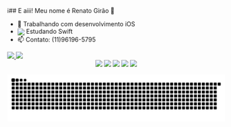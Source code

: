i## E aiii! Meu nome é Renato Girão 🤙 


- 🔭 Trabalhando com desenvolvimento iOS
- <img align="center" img height="22em" src="https://cdn.jsdelivr.net/gh/devicons/devicon/icons/swift/swift-original.svg" /> Estudando Swift
- 📫  Contato: (11)96196-5795 


<div>
  <a href="https://github.com/renatogirao">
  <img height="160em" src="https://github-readme-stats.vercel.app/api?username=renatogirao&show_icons=true&theme=midnight-purple&include_all_commits=true&count_private=true"/>
  <img height="160em" src="https://github-readme-stats.vercel.app/api/top-langs/?username=renatogirao&layout=compact&langs_count=7&theme=midnight-purple"/>
</div>

  <div align="center"> 
  <a href="https://instagram.com/renato_sg" target="_blank"><img src="https://img.shields.io/badge/-Instagram-%23E4405F?style=for-the-badge&logo=instagram&logoColor=white" target="_blank"></a>
  <a href = "mailto:renato.sgirao@gmail.com"><img src="https://img.shields.io/badge/-Gmail-%23333?style=for-the-badge&logo=gmail&logoColor=white" target="_blank"></a>
  <a href="https://www.linkedin.com/in/renato-girao/" target="_blank"><img src="https://img.shields.io/badge/-LinkedIn-%230077B5?style=for-the-badge&logo=linkedin&logoColor=white" target="_blank"></a> 
  <a href="https://telegram.me/renatogirao" target="_blank"><img src="https://img.shields.io/badge/Telegram-2CA5E0?style=for-the-badge&logo=telegram&logoColor=white" target="_blank"></a>
      <a href="https://api.whatsapp.com/send?phone=+55(11)961965795&text=Opaa,%20vim%20do%20github!" target="_blank"><img src="https://img.shields.io/badge/WhatsApp-25D366?style=for-the-badge&logo=whatsapp&logoColor=white" target="_blank"></a>
    
 
  ![Snake animation](https://github.com/renatogirao/renatogirao/blob/output/github-contribution-grid-snake.svg)
 
</div>

